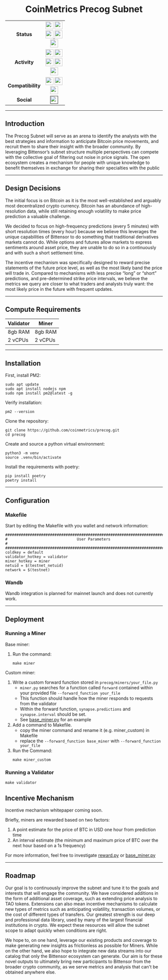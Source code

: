 <div align="center">

# **CoinMetrics Precog Subnet** <!-- omit in toc -->

|     |     |
| :-: | :-: |
| **Status** | <img src="https://img.shields.io/github/v/release/coinmetrics/precog?label=Release" height="25"/> <img src="https://img.shields.io/github/actions/workflow/status/coinmetrics/precog/ci.yml?label=Build" height="25"/> <br> <a href="https://github.com/pre-commit/pre-commit" target="_blank"> <img src="https://img.shields.io/badge/pre--commit-enabled-brightgreen?logo=pre-commit&logoColor=white&label=Pre-Commit" height="25"/> </a> <a href="https://github.com/psf/black" target="_blank"> <img src="https://img.shields.io/badge/code%20style-black-000000.svg?label=Code%20Style" height="25"/> </a> <br> <img src="https://img.shields.io/github/license/coinmetrics/precog?label=License" height="25"/> |
| **Activity** | <img src="https://img.shields.io/github/commit-activity/m/coinmetrics/precog?label=Commit%20Activity" height="25"/> <img src="https://img.shields.io/github/commits-since/coinmetrics/precog/latest/dev?label=Commits%20Since%20Latest%20Release" height="25"/> <br> <img src="https://img.shields.io/github/release-date/coinmetrics/precog?label=Latest%20Release%20Date" height="25"/> <img src="https://img.shields.io/github/last-commit/coinmetrics/precog/dev?label=Last%20Commit" height="25"/> <br> <img src="https://img.shields.io/github/contributors/coinmetrics/precog?label=Contributors" height="25"/> |
| **Compatibility** | <img src="https://img.shields.io/badge/dynamic/toml?url=https%3A%2F%2Fraw.githubusercontent.com%2Fcoinmetrics%2Fprecog%2Frefs%2Fheads%2Fdev%2Fpyproject.toml&query=%24.tool.poetry.dependencies.python&logo=python&label=Python&logoColor=yellow" height="25"/> <img src="https://img.shields.io/badge/dynamic/toml?url=https%3A%2F%2Fraw.githubusercontent.com%2Fcoinmetrics%2Fprecog%2Frefs%2Fheads%2Fdev%2Fpyproject.toml&query=%24.tool.poetry.dependencies.bittensor&prefix=v&label=Bittensor" height="25"/> <br> <img src="https://img.shields.io/badge/dynamic/toml?url=https%3A%2F%2Fraw.githubusercontent.com%2Fcoinmetrics%2Fprecog%2Frefs%2Fheads%2Fdev%2Fpyproject.toml&query=%24.tool.poetry.dependencies.coinmetrics-api-client&label=coinmetrics-api-client" height="25"/> |
| **Social** | <a href="" target="_blank"> <img src="https://img.shields.io/website?url=https%3A%2F%2Fcharts.coinmetrics.io%2Fcrypto-data%2F&up_message=CoinMetrics&label=Website" height="25"/> </a> |


</div>


---
## Introduction

The Precog Subnet will serve as an arena to identify the analysts with the best strategies and information to anticipate Bitcoin price movements, and recruit them to share their insight with the broader community.  By leveraging Bittensor’s subnet structure multiple perspectives can compete with the collective goal of filtering out noise in price signals.  The open ecosystem creates a mechanism for people with unique knowledge to benefit themselves in exchange for sharing their specialties with the public

---
## Design Decisions
The initial focus is on Bitcoin as it is the most well-established and arguably most decentralized crypto currency.  Bitcoin has an abundance of high-resolution data, while still retaining enough volatility to make price prediction a valuable challenge.

We decided to focus on high-frequency predictions (every 5 minutes) with short resolution times (every hour) because we believe this leverages the unique capabilities of Bittensor to do something that traditional derivatives markets cannot do.  While options and futures allow markets to express sentiments around asset price, they are unable to do so in a continuously and with such a short settlement time.

The incentive mechanism was specifically designed to reward precise statements of the future price level, as well as the most likely band the price will trade in. Compared to mechanisms with less precise “long” or “short” predictions, and pre-determined strike price intervals, we believe the metrics we query are closer to what traders and analysts truly want: the most likely price in the future with frequent updates.

---
## Compute Requirements

| Validator |   Miner   |
|---------- |-----------|
|  8gb RAM  |  8gb RAM  |
|  2 vCPUs  |  2 vCPUs  |

---
## Installation

First, install PM2:
```
sudo apt update
sudo apt install nodejs npm
sudo npm install pm2@latest -g
```
Verify installation:
```
pm2 --version
```


Clone the repository:
```
git clone https://github.com/coinmetrics/precog.git
cd precog
```

Create and source a python virtual environment:
```
python3 -m venv
source .venv/bin/activate
```

Install the requirements with poetry:
```
pip install poetry
poetry install
```

---
## Configuration

### Makefile
Start by editing the Makefile with you wallet and network information:
```
################################################################################
#                               User Parameters                                #
################################################################################
coldkey = default
validator_hotkey = validator
miner_hotkey = miner
netuid = $(testnet_netuid)
network = $(testnet)
```

### Wandb
Wandb integration is planned for mainnet launch and does not currently work.

---
## Deployment

### Running a Miner
Base miner:
1. Run the command:
    ```
    make miner
    ```

Custom miner:
1. Write a custom forward function stored in `precog/miners/your_file.py`
    - `miner.py` searches for a function called `forward` contained within your provided file `--forward_function your_file`
    - This function should handle how the miner responds to requests from the validator
    - Within the forward function, `synapse.predictions` and `synapse.interval` should be set.
    - See [base_miner.py](https://github.com/coinmetrics/precog/blob/master/precog/miners/base_miner.py) for an example
2. Add a command to Makefile.
    - copy the miner command and rename it (e.g. miner_custom) in Makefile
    - replace the `--forward_function base_miner` with `--forward_function your_file`
3. Run the Command:
    ```
    make miner_custom
    ```


### Running a Validator
```
make validator
```


## Incentive Mechanism
Incentive mechanism whitepaper coming soon.

Briefly, miners are rewarded based on two factors:
1. A point estimate for the price of BTC in USD one hour from prediction time
2. An interval estimate (the minimum and maximum price of BTC over the next hour based on a 1s frequency)

For more information, feel free to investigate [reward.py](https://github.com/coinmetrics/precog/blob/master/precog/validators/reward.py) or [base_miner.py](https://github.com/coinmetrics/precog/blob/master/precog/miners/base_miner.py)



---
## Roadmap

Our goal is to continuously improve the subnet and tune it to the goals and interests that will engage the community.  We have considered additions in the form of additional asset coverage, such as extending price analysis to TAO tokens.  Extensions can also mean incentive mechanisms to calculate new types of metrics such as anticipating volatility, transaction volumes, or the cost of different types of transfers.  Our greatest strength is our deep and professional data library, used by many of the largest financial institutions in crypto.  We expect these resources will allow the subnet scope to adapt quickly when conditions are right.

We hope to, on one hand, leverage our existing products and coverage to make generating new insights as frictionless as possible for Miners.  While on the other hand, we also hope to integrate new data streams into our catalog that only the Bittensor ecosystem can generate.  Our aim is for these novel outputs to ultimately bring new participants to Bittensor from the broader crypto community, as we serve metrics and analysis that can't be obtained anywhere else.
